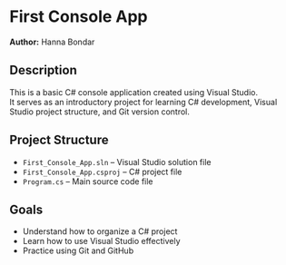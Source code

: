 # First Console App

**Author:** Hanna Bondar

## Description

This is a basic C# console application created using Visual Studio.  
It serves as an introductory project for learning C# development, Visual Studio project structure, and Git version control.

## Project Structure

- `First_Console_App.sln` – Visual Studio solution file
- `First_Console_App.csproj` – C# project file
- `Program.cs` – Main source code file

## Goals

- Understand how to organize a C# project
- Learn how to use Visual Studio effectively
- Practice using Git and GitHub
